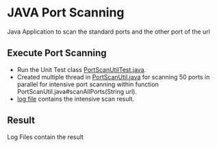 
# JAVA Port Scanning

Java Application to scan the standard ports and the other port of the url


## Execute Port Scanning

- Run the Unit Test class [PortScanUtilTest.java](src/test/java/edu/srh/is/util/PortScanUtilTest.java).
- Created multiple thread in [PortScanUtil.java](src/main/java/edu/srh/is/util/PortScanUtil.java) for scanning 50 ports in parallel for intensive port scanning within function PortScanUtil.java#scanAllPorts(String url).
- [log file](example.log.1) contains the intensive scan result.


## Result

Log Files contain the result
